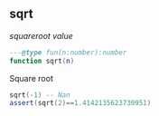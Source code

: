 ## sqrt

_squareroot value_

```lua
---@type fun(n:number):number
function sqrt(n)
```

Square root

```lua
sqrt(-1) -- Nan
assert(sqrt(2)==1.4142135623730951)
```
